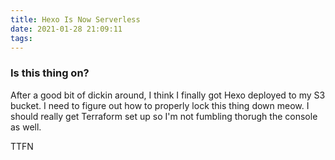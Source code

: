 ```yaml
---
title: Hexo Is Now Serverless
date: 2021-01-28 21:09:11
tags:
---
```

### Is this thing on?
After a good bit of dickin around, I think I finally got Hexo deployed to my S3 bucket. I need to figure out how to properly lock this thing down meow. I should really get Terraform set up so I'm not fumbling thorugh the console as well.

TTFN